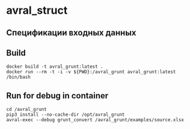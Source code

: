 # avral_struct


## Спецификации входных данных 


## Build

```
docker build -t avral_grunt:latest .
docker run --rm -t -i -v ${PWD}:/avral_grunt avral_grunt:latest /bin/bash
```


## Run for debug in container

```
cd /avral_grunt
pip3 install --no-cache-dir /opt/avral_grunt
avral-exec --debug grunt_convert /avral_grunt/examples/source.xlsx
```